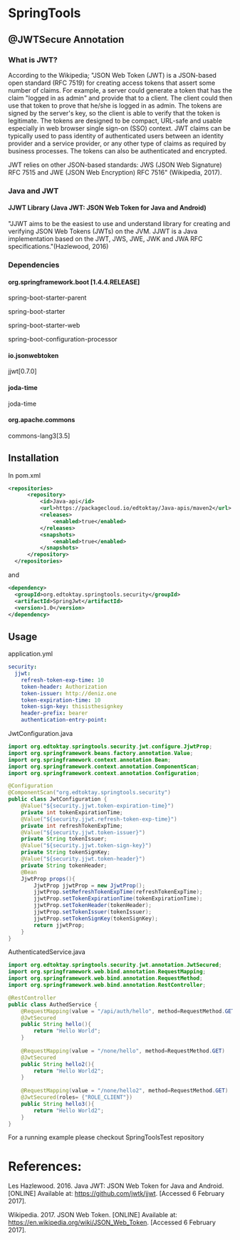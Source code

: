 # SpringTools
## @JWTSecure Annotation
### What is JWT?
According to the Wikipedia; "JSON Web Token (JWT) is a JSON-based open standard (RFC 7519) for creating access tokens that assert some number of claims. For example, a server could generate a token that has the claim "logged in as admin" and provide that to a client. The client could then use that token to prove that he/she is logged in as admin. The tokens are signed by the server's key, so the client is able to verify that the token is legitimate. The tokens are designed to be compact, URL-safe and usable especially in web browser single sign-on (SSO) context. JWT claims can be typically used to pass identity of authenticated users between an identity provider and a service provider, or any other type of claims as required by business processes. The tokens can also be authenticated and encrypted.

JWT relies on other JSON-based standards: JWS (JSON Web Signature) RFC 7515 and JWE (JSON Web Encryption) RFC 7516" (Wikipedia, 2017).

### Java and JWT
#### JJWT Library (Java JWT: JSON Web Token for Java and Android)
"JJWT aims to be the easiest to use and understand library for creating and verifying JSON Web Tokens (JWTs) on the JVM. JJWT is a Java implementation based on the JWT, JWS, JWE, JWK and JWA RFC specifications."(Hazlewood, 2016)

### Dependencies
#### org.springframework.boot [1.4.4.RELEASE]
  spring-boot-starter-parent
  
  spring-boot-starter
  
  spring-boot-starter-web
  
  spring-boot-configuration-processor
  
#### io.jsonwebtoken
  jjwt[0.7.0]
  
#### joda-time
  joda-time
  
#### org.apache.commons
  commons-lang3[3.5]
  
## Installation
  In pom.xml
  ```xml
  <repositories>
		<repository>
			<id>Java-api</id>
			<url>https://packagecloud.io/edtoktay/Java-apis/maven2</url>
			<releases>
				<enabled>true</enabled>
			</releases>
			<snapshots>
				<enabled>true</enabled>
			</snapshots>
		</repository>
	</repositories>
  ```
  and 
  ```xml
  <dependency>
    <groupId>org.edtoktay.springtools.security</groupId>
    <artifactId>SpringJwt</artifactId>
    <version>1.0</version>
  </dependency>
  ```
## Usage
application.yml
```yml
security:
  jjwt:
    refresh-token-exp-time: 10
    token-header: Authorization
    token-issuer: http://deniz.one
    token-expiration-time: 10
    token-sign-key: thisisthesignkey
    header-prefix: bearer
    authentication-entry-point:
```
JwtConfiguration.java
```java
import org.edtoktay.springtools.security.jwt.configure.JjwtProp;
import org.springframework.beans.factory.annotation.Value;
import org.springframework.context.annotation.Bean;
import org.springframework.context.annotation.ComponentScan;
import org.springframework.context.annotation.Configuration;

@Configuration
@ComponentScan("org.edtoktay.springtools.security")
public class JwtConfiguration {
	@Value("${security.jjwt.token-expiration-time}")
	private int tokenExpirationTime;
	@Value("${security.jjwt.refresh-token-exp-time}")
	private int refreshTokenExpTime;
	@Value("${security.jjwt.token-issuer}")
	private String tokenIssuer;
	@Value("${security.jjwt.token-sign-key}")
	private String tokenSignKey;
	@Value("${security.jjwt.token-header}")
	private String tokenHeader;
	@Bean
	JjwtProp props(){
		JjwtProp jjwtProp = new JjwtProp();
		jjwtProp.setRefreshTokenExpTime(refreshTokenExpTime);
		jjwtProp.setTokenExpirationTime(tokenExpirationTime);
		jjwtProp.setTokenHeader(tokenHeader);
		jjwtProp.setTokenIssuer(tokenIssuer);
		jjwtProp.setTokenSignKey(tokenSignKey);
		return jjwtProp;
	}
}
``` 
AuthenticatedService.java
```java
import org.edtoktay.springtools.security.jwt.annotation.JwtSecured;
import org.springframework.web.bind.annotation.RequestMapping;
import org.springframework.web.bind.annotation.RequestMethod;
import org.springframework.web.bind.annotation.RestController;

@RestController
public class AuthedService {
	@RequestMapping(value = "/api/auth/hello", method=RequestMethod.GET)
	@JwtSecured
	public String hello(){
		return "Hello World";
	}
	
	@RequestMapping(value = "/none/hello", method=RequestMethod.GET)
	@JwtSecured
	public String hello2(){
		return "Hello World2";
	}
	
	@RequestMapping(value = "/none/hello2", method=RequestMethod.GET)
	@JwtSecured(roles= {"ROLE_CLIENT"})
	public String hello3(){
		return "Hello World2";
	}
}
```
For a running example please checkout SpringToolsTest repository
# References:
Les Hazlewood. 2016. Java JWT: JSON Web Token for Java and Android. [ONLINE] Available at: https://github.com/jwtk/jjwt. [Accessed 6 February 2017].

Wikipedia. 2017. JSON Web Token. [ONLINE] Available at: https://en.wikipedia.org/wiki/JSON_Web_Token. [Accessed 6 February 2017].
